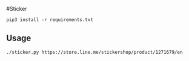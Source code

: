 #Sticker

```shell
pip3 install -r requirements.txt
```

## Usage

```shell
./sticker.py https://store.line.me/stickershop/product/1271679/en
```